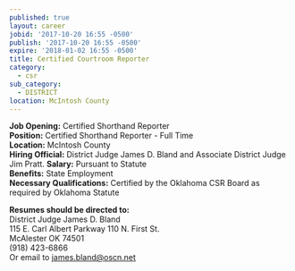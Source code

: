```yaml
---
published: true
layout: career
jobid: '2017-10-20 16:55 -0500'
publish: '2017-10-20 16:55 -0500'
expire: '2018-01-02 16:55 -0500'
title: Certified Courtroom Reporter
category:
  - csr
sub_category:
  - DISTRICT
location: McIntosh County
---
```

**Job Opening:** Certified Shorthand Reporter  
**Position:** Certified Shorthand Reporter - Full Time  
**Location:**  McIntosh County  
**Hiring Official:** District Judge James D. Bland and Associate District Judge Jim Pratt. 
**Salary:** Pursuant to Statute  
**Benefits:** State Employment  
**Necessary Qualifications:** Certified by the Oklahoma CSR Board as required by Oklahoma Statute
 
**Resumes should be directed to:**   
District Judge James D. Bland  
115 E. Carl Albert Parkway 
110 N. First St.  
McAlester OK  74501  
(918) 423-6866  
Or email to [james.bland@oscn.net](mailto:james.bland@oscn.net)
